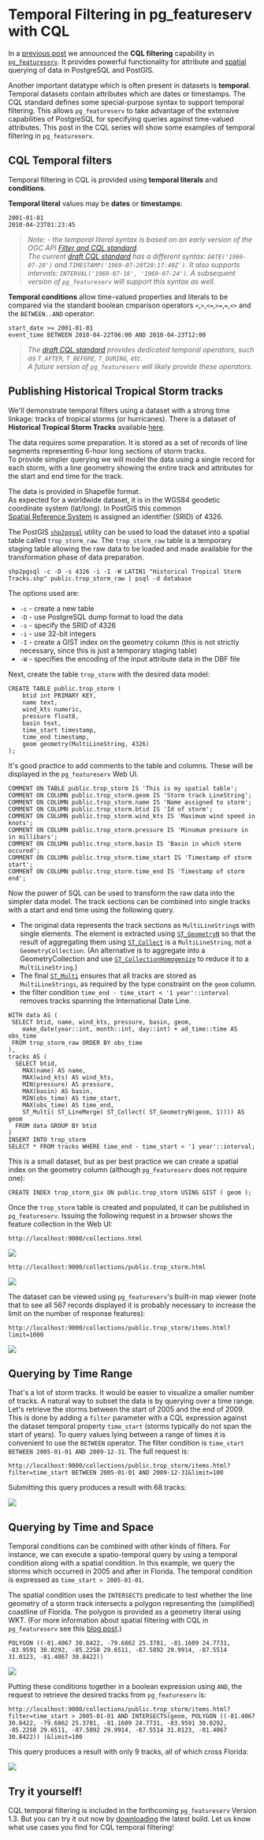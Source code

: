 # Temporal Filtering in pg_featureserv with CQL

In a [previous post](https://blog.crunchydata.com/blog/cql-filtering-in-pg_featureserv) we announced the **CQL filtering** capability in [`pg_featureserv`](https://github.com/CrunchyData/pg_featureserv).
It provides powerful functionality for attribute and [spatial](https://blog.crunchydata.com/blog/spatial-filters-in-pg_featureserv-with-cql) querying of data in PostgreSQL and PostGIS.

Another important datatype which is often present in datasets is **temporal**.
Temporal datasets contain attributes which are dates or timestamps.
The CQL standard defines some special-purpose syntax to support temporal filtering.
This allows `pg_featureserv` to take advantage of the extensive capabilities of PostgreSQL 
for specifying queries against time-valued attributes.
This post in the CQL series will show some examples of temporal filtering in `pg_featureserv`.

## CQL Temporal filters

Temporal filtering in CQL is provided using **temporal literals** and **conditions**.

**Temporal literal** values may be **dates** or **timestamps**:
```
2001-01-01
2010-04-23T01:23:45
```

> *Note: - the temporal literal syntax is based on an early version of the OGC API [Filter and CQL standard](https://portal.ogc.org/files/96288).  
> The current [draft CQL standard](https://docs.ogc.org/DRAFTS/21-065.html) has a different syntax: `DATE('1969-07-20')` and `TIMESTAMP('1969-07-20T20:17:40Z')`.  It also supports intervals:  `INTERVAL('1969-07-16', '1969-07-24')`.
> A subsequent version of `pg_featureserv` will support this syntax as well.*
 
**Temporal conditions** allow time-valued properties and literals to be compared 
via the standard boolean cmparison operators
`<`,`>`,`<=`,`>=`,`=`,`<>` and the `BETWEEN..AND` operator:
```
start_date >= 2001-01-01
event_time BETWEEN 2010-04-22T06:00 AND 2010-04-23T12:00
```

> *The [draft CQL standard](https://docs.ogc.org/DRAFTS/21-065.html#_temporal_operators) provides dedicated temporal operators, such as `T_AFTER`, `T_BEFORE`, `T_DURING`, etc.  
> A future version of `pg_featureserv` will likely provide these operators.*

## Publishing Historical Tropical Storm tracks

We'll demonstrate temporal filters using a dataset with a strong time linkage: tracks of tropical storms (or hurricanes).
There is a dataset of **Historical Tropical Storm Tracks** available [here](https://hifld-geoplatform.opendata.arcgis.com/datasets/geoplatform::historical-tropical-storm-tracks).

The data requires some preparation.  It is stored as a set of records of line segments representing 6-hour long sections
of storm tracks.  
To provide simpler querying we will model the data using a single record for each storm, with a line geometry showing the
entire track and attributes for the start and end time for the track. 

The data is provided in Shapefile format.  
As expected for a worldwide dataset, it is in the WGS84 geodetic coordinate system (lat/long).
In PostGIS this common  
[Spatial Reference System](https://postgis.net/docs/manual-dev/using_postgis_dbmanagement.html#spatial_ref_sys) 
is assigned an identifier (SRID) of 4326.

The PostGIS [`shp2pgsql`](https://postgis.net/docs/manual-3.3/using_postgis_dbmanagement.html#shp2pgsql_usage) utility can be used to load the dataset into a spatial table called `trop_storm_raw`.
The `trop_storm_raw` table is a temporary staging table allowing the raw data to be loaded
and made available for the transformation phase of data preparation.

```
shp2pgsql -c -D -s 4326 -i -I -W LATIN1 "Historical Tropical Storm Tracks.shp" public.trop_storm_raw | psql -d database
```
The options used are:
* `-c` - create a new table
* `-D` - use PostgreSQL dump format to load the data
* `-s` - specify the SRID of 4326
* `-i` - use 32-bit integers
* `-I` - create a GIST index on the geometry column (this is not strictly necessary, since this is just a temporary staging table)
* `-W` - specifies the encoding of the input attribute data in the DBF file

Next, create the table `trop_storm` with the desired data model:
```
CREATE TABLE public.trop_storm (
    btid int PRIMARY KEY,
    name text,
    wind_kts numeric,
    pressure float8,
    basin text,
    time_start timestamp,
    time_end timestamp,
    geom geometry(MultiLineString, 4326)
);
```

It's good practice to add comments to the table and columns. 
These will be displayed in the `pg_featureserv` Web UI.

```
COMMENT ON TABLE public.trop_storm IS 'This is my spatial table';
COMMENT ON COLUMN public.trop_storm.geom IS 'Storm track LineString';
COMMENT ON COLUMN public.trop_storm.name IS 'Name assigned to storm';
COMMENT ON COLUMN public.trop_storm.btid IS 'Id of storm';
COMMENT ON COLUMN public.trop_storm.wind_kts IS 'Maximum wind speed in knots';
COMMENT ON COLUMN public.trop_storm.pressure IS 'Minumum pressure in in millibars';
COMMENT ON COLUMN public.trop_storm.basin IS 'Basin in which storm occured';
COMMENT ON COLUMN public.trop_storm.time_start IS 'Timestamp of storm start';
COMMENT ON COLUMN public.trop_storm.time_end IS 'Timestamp of storm end';
```


Now the power of SQL can be used to transform the raw data into the simpler data model.
The track sections can be combined into single tracks with a start and end time using the following query.

* The original data represents the track sections as `MultiLineString`s with single elements.
The element is extracted using 
[`ST_GeometryN`](https://postgis.net/docs/manual-dev/ST_GeometryN.html) so that the result of aggregating them using 
[`ST_Collect`](https://postgis.net/docs/manual-dev/ST_Collect.html) 
is a `MultiLineString`, not a `GeometryCollection`. (An alternative is to aggregate into a GeometryCollection
and use 
[`ST_CollectionHomogenize`](https://postgis.net/docs/manual-dev/ST_CollectionHomogenize.html) to reduce it to a `MultiLineString`.)
* The final [`ST_Multi`](https://postgis.net/docs/manual-dev/ST_Multi.html) ensures that all tracks are stored as `MultiLineStrings`, 
  as required by the type constraint on the `geom` column. 
* the filter condition `time_end - time_start < '1 year'::interval` removes tracks spanning the International Date Line.

```
WITH data AS (
 SELECT btid, name, wind_kts, pressure, basin, geom,
    make_date(year::int, month::int, day::int) + ad_time::time AS obs_time
 FROM trop_storm_raw ORDER BY obs_time
),
tracks AS (
  SELECT btid,
    MAX(name) AS name,
    MAX(wind_kts) AS wind_kts,
    MIN(pressure) AS pressure,
    MAX(basin) AS basin,
    MIN(obs_time) AS time_start,
    MAX(obs_time) AS time_end,
    ST_Multi( ST_LineMerge( ST_Collect( ST_GeometryN(geom, 1)))) AS geom
  FROM data GROUP BY btid
)
INSERT INTO trop_storm
SELECT * FROM tracks WHERE time_end - time_start < '1 year'::interval;
```

This is a small dataset, but as per best practice we can create a spatial index on the geometry column
(although `pg_featureserv` does not require one):

```
CREATE INDEX trop_storm_gix ON public.trop_storm USING GIST ( geom );
```


Once the `trop_storm` table is created and populated, it can be published in `pg_featureserv`.
Issuing the following request in a browser shows the feature collection in the Web UI:

```
http://localhost:9000/collections.html
```
![](pgfs-cql-temporal-fc-trop-storm.png)

```
http://localhost:9000/collections/public.trop_storm.html
```
![](pgfs-cql-temporal-fc-trop-storm-metadata.png)


The dataset can be viewed using `pg_featureserv`'s built-in map viewer
(note that to see all 567 records displayed it is probably necessary to increase the limit on the number of response features):
```
http://localhost:9000/collections/public.trop_storm/items.html?limit=1000
```
![](pgfs-cql-temporal-trop-storm.png)


## Querying by Time Range

That's a lot of storm tracks.  It would be easier to visualize a smaller number of tracks.
A natural way to subset the data is by querying over a time range.
Let's retrieve the storms between the start of 2005 and the end of 2009. 
This is done by adding a `filter` parameter with a CQL expression against the dataset temporal property `time_start` 
(storms typically do not span the start of years).
To query values lying between a range of times it is convenient to use the `BETWEEN` operator. 
The filter condition is `time_start BETWEEN 2005-01-01 AND 2009-12-31`.
The full request is:
```
http://localhost:9000/collections/public.trop_storm/items.html?filter=time_start BETWEEN 2005-01-01 AND 2009-12-31&limit=100
```

Submitting this query produces a result with 68 tracks:

![](pgfs-cql-temporal-2005-2009.png)

## Querying by Time and Space

Temporal conditions can be combined with other kinds of filters. For instance, we can execute a spatio-temporal query
by using a temporal condition along with a spatial condition.
In this example, we query the storms which occurred in 2005 and after in Florida.
The temporal condition is expressed as `time_start > 2005-01-01`.

The spatial condition uses the `INTERSECTS` predicate to test whether the line geometry of a storm track intersects a polygon representing the (simplified) coastline of Florida.  The polygon is provided as a geometry literal using WKT.
(For more information about spatial filtering with CQL in `pg_featureserv` see this [blog post](https://www.crunchydata.com/blog/spatial-filters-in-pg_featureserv-with-cql).)

```
POLYGON ((-81.4067 30.8422, -79.6862 25.3781, -81.1609 24.7731, -83.9591 30.0292, -85.2258 29.6511, -87.5892 29.9914, -87.5514 31.0123, -81.4067 30.8422))
```

![](pgfs-cql-temporal-poly-fla.png)

Putting these conditions together in a boolean expression using `AND`, the request to retrieve the desired tracks from `pg_featureserv` is:

```
http://localhost:9000/collections/public.trop_storm/items.html?filter=time_start > 2005-01-01 AND INTERSECTS(geom, POLYGON ((-81.4067 30.8422, -79.6862 25.3781, -81.1609 24.7731, -83.9591 30.0292, -85.2258 29.6511, -87.5892 29.9914, -87.5514 31.0123, -81.4067 30.8422)) )&limit=100
```
This query produces a result with only 9 tracks, all of which cross Florida:

![](pgfs-cql-temporal-2005-fla.png)

## Try it yourself!

CQL temporal filtering is included in the forthcoming `pg_featureserv` Version 1.3. 
But you can try it out now by [downloading](https://github.com/CrunchyData/pg_featureserv#download) the latest build. 
Let us know what use cases you find for CQL temporal filtering!
